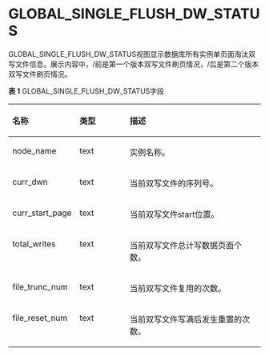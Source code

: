 # GLOBAL\_SINGLE\_FLUSH\_DW\_STATUS

GLOBAL\_SINGLE\_FLUSH\_DW\_STATUS视图显示数据库所有实例单页面淘汰双写文件信息。展示内容中，/前是第一个版本双写文件刷页情况，/后是第二个版本双写文件刷页情况。

**表 1**  GLOBAL\_SINGLE\_FLUSH\_DW\_STATUS字段

<a name="table1098363751618"></a>
<table><thead align="left"><tr id="row7984637171610"><th class="cellrowborder" valign="top" width="22.55%" id="mcps1.2.4.1.1"><p id="p6984173720166"><a name="p6984173720166"></a><a name="p6984173720166"></a>名称</p>
</th>
<th class="cellrowborder" valign="top" width="20.69%" id="mcps1.2.4.1.2"><p id="p12984193711618"><a name="p12984193711618"></a><a name="p12984193711618"></a>类型</p>
</th>
<th class="cellrowborder" valign="top" width="56.76%" id="mcps1.2.4.1.3"><p id="p5984193781615"><a name="p5984193781615"></a><a name="p5984193781615"></a>描述</p>
</th>
</tr>
</thead>
<tbody><tr id="row1984153731616"><td class="cellrowborder" valign="top" width="22.55%" headers="mcps1.2.4.1.1 "><p id="p13984837121614"><a name="p13984837121614"></a><a name="p13984837121614"></a>node_name</p>
</td>
<td class="cellrowborder" valign="top" width="20.69%" headers="mcps1.2.4.1.2 "><p id="p13984337131618"><a name="p13984337131618"></a><a name="p13984337131618"></a>text</p>
</td>
<td class="cellrowborder" valign="top" width="56.76%" headers="mcps1.2.4.1.3 "><p id="p19841937151617"><a name="p19841937151617"></a><a name="p19841937151617"></a>实例名称。</p>
</td>
</tr>
<tr id="row59841537121617"><td class="cellrowborder" valign="top" width="22.55%" headers="mcps1.2.4.1.1 "><p id="p59842377167"><a name="p59842377167"></a><a name="p59842377167"></a>curr_dwn</p>
</td>
<td class="cellrowborder" valign="top" width="20.69%" headers="mcps1.2.4.1.2 "><p id="p11746165617586"><a name="p11746165617586"></a><a name="p11746165617586"></a>text</p>
</td>
<td class="cellrowborder" valign="top" width="56.76%" headers="mcps1.2.4.1.3 "><p id="p1898463721617"><a name="p1898463721617"></a><a name="p1898463721617"></a>当前双写文件的序列号。</p>
</td>
</tr>
<tr id="row11984837191615"><td class="cellrowborder" valign="top" width="22.55%" headers="mcps1.2.4.1.1 "><p id="p8984143761610"><a name="p8984143761610"></a><a name="p8984143761610"></a>curr_start_page</p>
</td>
<td class="cellrowborder" valign="top" width="20.69%" headers="mcps1.2.4.1.2 "><p id="p1398433717169"><a name="p1398433717169"></a><a name="p1398433717169"></a>text</p>
</td>
<td class="cellrowborder" valign="top" width="56.76%" headers="mcps1.2.4.1.3 "><p id="p1498443713165"><a name="p1498443713165"></a><a name="p1498443713165"></a>当前双写文件start位置。</p>
</td>
</tr>
<tr id="row89841837121615"><td class="cellrowborder" valign="top" width="22.55%" headers="mcps1.2.4.1.1 "><p id="p19841637101619"><a name="p19841637101619"></a><a name="p19841637101619"></a>total_writes</p>
</td>
<td class="cellrowborder" valign="top" width="20.69%" headers="mcps1.2.4.1.2 "><p id="p59841374166"><a name="p59841374166"></a><a name="p59841374166"></a>text</p>
</td>
<td class="cellrowborder" valign="top" width="56.76%" headers="mcps1.2.4.1.3 "><p id="p1398411373162"><a name="p1398411373162"></a><a name="p1398411373162"></a>当前双写文件总计写数据页面个数。</p>
</td>
</tr>
<tr id="row169844372166"><td class="cellrowborder" valign="top" width="22.55%" headers="mcps1.2.4.1.1 "><p id="p8984173781610"><a name="p8984173781610"></a><a name="p8984173781610"></a>file_trunc_num</p>
</td>
<td class="cellrowborder" valign="top" width="20.69%" headers="mcps1.2.4.1.2 "><p id="p149842375160"><a name="p149842375160"></a><a name="p149842375160"></a>text</p>
</td>
<td class="cellrowborder" valign="top" width="56.76%" headers="mcps1.2.4.1.3 "><p id="p3984937151610"><a name="p3984937151610"></a><a name="p3984937151610"></a>当前双写文件复用的次数。</p>
</td>
</tr>
<tr id="row17984113711168"><td class="cellrowborder" valign="top" width="22.55%" headers="mcps1.2.4.1.1 "><p id="p39847371169"><a name="p39847371169"></a><a name="p39847371169"></a>file_reset_num</p>
</td>
<td class="cellrowborder" valign="top" width="20.69%" headers="mcps1.2.4.1.2 "><p id="p16984163720165"><a name="p16984163720165"></a><a name="p16984163720165"></a>text</p>
</td>
<td class="cellrowborder" valign="top" width="56.76%" headers="mcps1.2.4.1.3 "><p id="p169851437171613"><a name="p169851437171613"></a><a name="p169851437171613"></a>当前双写文件写满后发生重置的次数。</p>
</td>
</tr>
</tbody>
</table>

